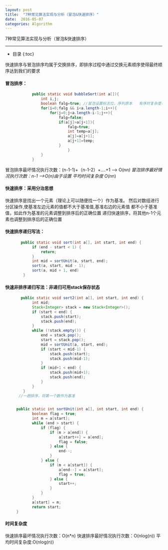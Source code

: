```yaml
---
layout: post
title:  "7种常见算法实现与分析（冒泡&快速排序）"
date:  2016-05-07
categories: Algorithm
---
```


7种常见算法实现与分析（冒泡&快速排序）

---

- 目录
  {:toc}

快速排序与冒泡排序均属于交换排序，即排序过程中通过交换元素顺序使得最终顺序达到我们的要求

#### 冒泡排序：

```java
        	public static void bubbleSort(int a[]){
        		int i,j;
        		boolean falg=true; //冒泡设置标志位，序列原本	有序时复杂度可为 O(n)
        		for(i=0;falg && i<a.length-1;i++){
    				for(j=0;j<a.length-i-1;j++){
    					falg=false;
    					if(a[j]>a[j+1]){
    						falg=true;
    						int temp=a[j];
    						a[j]=a[j+1];
    						a[j+1]=temp;
    					}
 	                        }
    			}
        	}
```

冒泡排序最坏情况执行次数：(n-1-1)+（n-1-2）+....+1 --> O(n*n)
冒泡排序最好情况执行次数：n-1 -->O(n)由于设置
平均时间复杂度 O(n*n)
​  

#### 快速排序：采用分治思想

快速排序是找出一个元素（理论上可以随便找一个）作为基准。
然后对数组进行分区操作,使基准左边元素的值都不大于基准值,基准右边的元素值 都不小于基准值，如此作为基准的元素调整到排序后的正确位置
递归快速排序，将其他n-1个元素也调整到排序后的正确位置

#### 快速排序递归写法：

```java
   	   public static void sort(int a[], int start, int end) {
	  		if (end - start < 1) {
	  			return;
	  		}
	  		int mid = sortUnit(a, start, end);
	  		sort(a, start, mid - 1);
	  		sort(a, mid + 1, end)
	    }
```

#### 快速非排序递归写法：非递归可用stack保存状态

```java
 	   public static void sort2(int a[], int start, int end) {
	  		int mid;
	  		Stack<Integer> stack = new Stack<Integer>();		
	  		if (start < end) {
 	 			stack.push(start);
 	 			stack.push(end);
	  		}
	  		while (!stack.empty()) {
	  			end = stack.pop();
 	 			start = stack.pop();
 	 			mid = sortUnit(a, start, end);
 	 			if (start < mid-1) {
 	 				stack.push(start);
 	 				stack.push(mid-1);
 	 			}
  				if (mid+1 < end) {
 	 				stack.push(mid+1);
 	 				stack.push(end);
 	 			}
	  		}
	  	}
 	  //一趟排序，将第一个数作为基准


 	 public static int sortUnit(int a[], int start, int end) {
			boolean flag = true;
			int m = a[start];
			while (end > start) {
				if (flag) {
					if (m > a[end]) {
						a[start++] = a[end];
						flag = false;
					} else {
						end--;
					}	
				} else {
					if (m < a[start]) {
						a[end--] = a[start];
						flag = true;
					} else {
						start++;
					}
				}
			}
			a[start] = m;
			return start;
 	 }
```

#### 时间复杂度

快速排序最坏情况执行次数：O(n*n)
快速排序最好情况执行次数：O(nlog(n))
平均时间复杂度:O(nlog(n))







